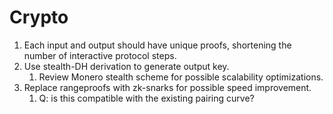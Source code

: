 # Crypto

1. Each input and output should have unique proofs, shortening the number of interactive protocol steps.
2. Use stealth-DH derivation to generate output key.
    1. Review Monero stealth scheme for possible scalability optimizations.
3. Replace rangeproofs with zk-snarks for possible speed improvement.
    1. Q: is this compatible with the existing pairing curve?

